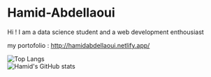 # Hamid-Abdellaoui
Hi !  I am a data science student and a web development enthousiast



my portofolio :
http://hamidabdellaoui.netlify.app/

![Top Langs](https://github-readme-stats.vercel.app/api/top-langs/?username=hamid-abdellaoui&theme=highcontrast) <br>
![Hamid's GitHub stats](https://github-readme-stats.vercel.app/api?username=hamid-Abdellaoui&show_icons=true&theme=highcontrast) <br>
